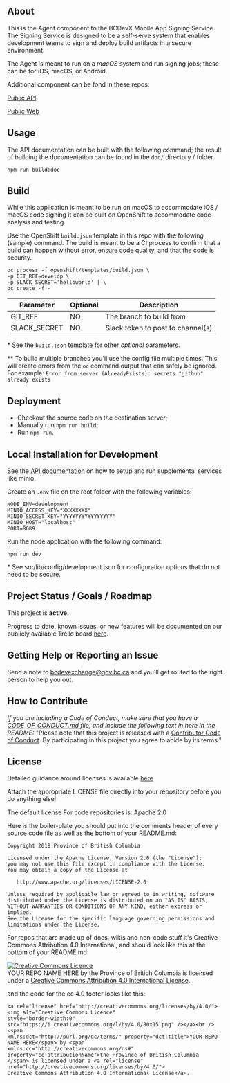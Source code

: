 ## About

This is the Agent component to the BCDevX Mobile App Signing Service. The Signing
Service is designed to be a self-serve system that enables development teams to
sign and deploy build artifacts in a secure environment.

The Agent is meant to run on a _macOS_ system and run signing jobs; these can be
for iOS, macOS, or Android.

Additional component can be fond in these repos:

[Public API](https://github.com//bcdevops/mobile-cicd-api.git)

[Public Web](https://github.com//bcdevops/mobile-cicd-web.git)

## Usage

The API documentation can be built with the following command; the result of building the documentation can be found in the `doc/` directory / folder.

```console
npm run build:doc
```

## Build

While this application is meant to be run on macOS to accommodate iOS / macOS code signing it can be built on OpenShift to accommodate code analysis and testing.

Use the OpenShift `build.json` template in this repo with the following (sample) command. The build is meant to be a CI process to confirm that a build can happen without error, ensure code quality, and that the code is security.

```console
oc process -f openshift/templates/build.json \
-p GIT_REF=develop \
-p SLACK_SECRET='helloworld' | \
oc create -f -
```

| Parameter    | Optional | Description                       |
| ------------ | -------- | --------------------------------- |
| GIT_REF      | NO       | The branch to build from          |
| SLACK_SECRET | NO       | Slack token to post to channel(s) |

\* See the `build.json` template for other _optional_ parameters.

\*\* To build multiple branches you'll use the config file multiple times. This will create errors from the `oc` command output that can safely be ignored. For example: `Error from server (AlreadyExists): secrets "github" already exists`

## Deployment

- Checkout the source code on the destination server;
- Manually run `npm run build`;
- Run `npm run`.

## Local Installation for Development

See the [API documentation](https://github.com/bcdevops/mobile-cicd-api.git/README.md) on how to setup and run supplemental services like minio.

Create an `.env` file on the root folder with the following variables:

```console
NODE_ENV=development
MINIO_ACCESS_KEY="XXXXXXXX"
MINIO_SECRET_KEY="YYYYYYYYYYYYYYYY"
MINIO_HOST="localhost"
PORT=8089
```

Run the node application with the following command:

```console
npm run dev
```

\* See src/lib/config/development.json for configuration options that do not need to be secure.

## Project Status / Goals / Roadmap

This project is **active**.

Progress to date, known issues, or new features will be documented on our publicly available Trello board [here](https://trello.com/b/HGJpxQdS/mobile-pathfinder).

## Getting Help or Reporting an Issue

Send a note to bcdevexchange@gov.bc.ca and you'll get routed to the right person to help you out.

## How to Contribute

_If you are including a Code of Conduct, make sure that you have a [CODE_OF_CONDUCT.md](SAMPLE-CODE_OF_CONDUCT.md) file, and include the following text in here in the README:_
"Please note that this project is released with a [Contributor Code of Conduct](CODE_OF_CONDUCT.md). By participating in this project you agree to abide by its terms."

## License

Detailed guidance around licenses is available
[here](/BC-Open-Source-Development-Employee-Guide/Licenses.md)

Attach the appropriate LICENSE file directly into your repository before you do anything else!

The default license For code repositories is: Apache 2.0

Here is the boiler-plate you should put into the comments header of every source code file as well as the bottom of your README.md:

    Copyright 2018 Province of British Columbia

    Licensed under the Apache License, Version 2.0 (the "License");
    you may not use this file except in compliance with the License.
    You may obtain a copy of the License at

       http://www.apache.org/licenses/LICENSE-2.0

    Unless required by applicable law or agreed to in writing, software
    distributed under the License is distributed on an "AS IS" BASIS,
    WITHOUT WARRANTIES OR CONDITIONS OF ANY KIND, either express or implied.
    See the License for the specific language governing permissions and
    limitations under the License.

For repos that are made up of docs, wikis and non-code stuff it's Creative Commons Attribution 4.0 International, and should look like this at the bottom of your README.md:

<a rel="license" href="http://creativecommons.org/licenses/by/4.0/"><img alt="Creative Commons Licence" style="border-width:0" src="https://i.creativecommons.org/l/by/4.0/80x15.png" /></a><br /><span xmlns:dct="http://purl.org/dc/terms/" property="dct:title">YOUR REPO NAME HERE</span> by <span xmlns:cc="http://creativecommons.org/ns#" property="cc:attributionName">the Province of Britich Columbia</span> is licensed under a <a rel="license" href="http://creativecommons.org/licenses/by/4.0/">Creative Commons Attribution 4.0 International License</a>.

and the code for the cc 4.0 footer looks like this:

    <a rel="license" href="http://creativecommons.org/licenses/by/4.0/"><img alt="Creative Commons Licence"
    style="border-width:0" src="https://i.creativecommons.org/l/by/4.0/80x15.png" /></a><br /><span
    xmlns:dct="http://purl.org/dc/terms/" property="dct:title">YOUR REPO NAME HERE</span> by <span
    xmlns:cc="http://creativecommons.org/ns#" property="cc:attributionName">the Province of British Columbia
    </span> is licensed under a <a rel="license" href="http://creativecommons.org/licenses/by/4.0/">
    Creative Commons Attribution 4.0 International License</a>.
